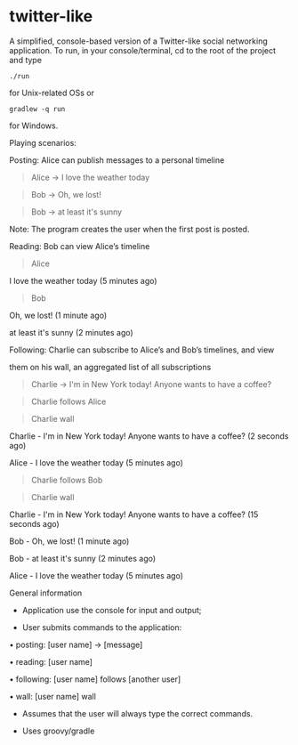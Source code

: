 twitter-like
============

A simplified, console-based version of a Twitter-like social networking application.
To run, in your console/terminal, cd to the root of the project and type 

    ./run

for Unix-related OSs or 

    gradlew -q run
    
for Windows.


Playing scenarios:

Posting: Alice can publish messages to a personal timeline

> Alice -> I love the weather today

> Bob -> Oh, we lost!

> Bob -> at least it's sunny

Note: The program creates the user when the first post is posted.

Reading: Bob can view Alice’s timeline

> Alice 

I love the weather today (5 minutes ago)

> Bob

Oh, we lost! (1 minute ago)

at least it's sunny (2 minutes ago)

Following: Charlie can subscribe to Alice’s and Bob’s timelines, and view 

them on his wall, an aggregated list of all subscriptions 

> Charlie -> I'm in New York today! Anyone wants to have a coffee?

> Charlie follows Alice

> Charlie wall 

Charlie - I'm in New York today! Anyone wants to have a coffee? (2 seconds ago)

Alice - I love the weather today (5 minutes ago)

> Charlie follows Bob

> Charlie wall 

Charlie - I'm in New York today! Anyone wants to have a coffee? (15 seconds ago)

Bob - Oh, we lost! (1 minute ago)

Bob - at least it's sunny (2 minutes ago)

Alice - I love the weather today (5 minutes ago)

General information

- Application use the console for input and output;

- User submits commands to the application:

• posting: [user name] -> [message]

• reading: [user name]

• following: [user name] follows [another user]

• wall: [user name] wall

- Assumes that the user will always type the correct commands.

- Uses groovy/gradle
